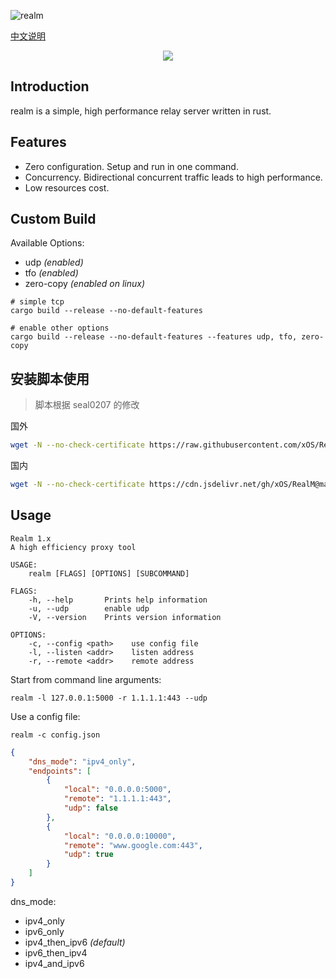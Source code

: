 ![realm](https://github.com/zhboner/realm/workflows/realm/badge.svg)

[中文说明](https://zhb.me/realm)

<p align="center"><img src="https://raw.githubusercontent.com/xOS/RealM/master/realm.png"/></p>

## Introduction

realm is a simple, high performance relay server written in rust.

## Features
- Zero configuration. Setup and run in one command.
- Concurrency. Bidirectional concurrent traffic leads to high performance.
- Low resources cost.

## Custom Build
Available Options:
- udp *(enabled)*
- tfo *(enabled)*
- zero-copy *(enabled on linux)*

```shell
# simple tcp
cargo build --release --no-default-features

# enable other options
cargo build --release --no-default-features --features udp, tfo, zero-copy
```

## 安装脚本使用
> 脚本根据 seal0207 的修改

国外
```bash
wget -N --no-check-certificate https://raw.githubusercontent.com/xOS/RealM/master/realm.sh && chmod +x realm.sh && ./realm.sh
```

国内
```bash
wget -N --no-check-certificate https://cdn.jsdelivr.net/gh/xOS/RealM@master/realm.sh && chmod +x realm.sh && ./realm.sh
```

## Usage
```shell
Realm 1.x
A high efficiency proxy tool

USAGE:
    realm [FLAGS] [OPTIONS] [SUBCOMMAND]

FLAGS:
    -h, --help       Prints help information
    -u, --udp        enable udp
    -V, --version    Prints version information

OPTIONS:
    -c, --config <path>    use config file
    -l, --listen <addr>    listen address
    -r, --remote <addr>    remote address
```

Start from command line arguments:
```shell
realm -l 127.0.0.1:5000 -r 1.1.1.1:443 --udp
```

Use a config file:
```shell
realm -c config.json
```
```json
{
	"dns_mode": "ipv4_only",
	"endpoints": [
		{
			"local": "0.0.0.0:5000",
			"remote": "1.1.1.1:443",
			"udp": false
		},
        {
			"local": "0.0.0.0:10000",
			"remote": "www.google.com:443",
			"udp": true
		}
	]
}
```
dns_mode:
- ipv4_only
- ipv6_only
- ipv4_then_ipv6 *(default)*
- ipv6_then_ipv4
- ipv4_and_ipv6
